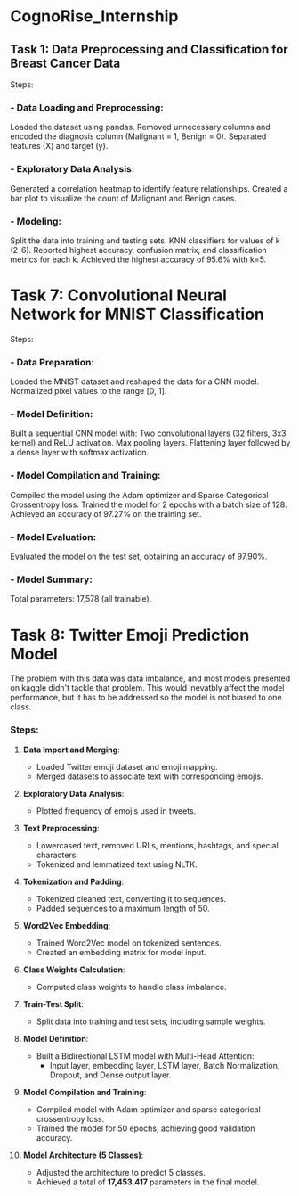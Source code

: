 # CognoRise_Internship

## Task 1: Data Preprocessing and Classification for Breast Cancer Data
Steps:
### - Data Loading and Preprocessing:

  Loaded the dataset using pandas.
  Removed unnecessary columns and encoded the diagnosis column (Malignant = 1, Benign = 0).
  Separated features (X) and target (y).

### - Exploratory Data Analysis:

  Generated a correlation heatmap to identify feature relationships.
  Created a bar plot to visualize the count of Malignant and Benign cases.
### - Modeling:

  Split the data into training and testing sets.
  KNN classifiers for values of k (2-6).
  Reported highest accuracy, confusion matrix, and classification metrics for each k.
  Achieved the highest accuracy of 95.6% with k=5.


# Task 7: Convolutional Neural Network for MNIST Classification
Steps:
### - Data Preparation:

  Loaded the MNIST dataset and reshaped the data for a CNN model.
  Normalized pixel values to the range [0, 1].
### - Model Definition:

  Built a sequential CNN model with:
  Two convolutional layers (32 filters, 3x3 kernel) and ReLU activation.
  Max pooling layers.
  Flattening layer followed by a dense layer with softmax activation.

### - Model Compilation and Training:

  Compiled the model using the Adam optimizer and Sparse Categorical Crossentropy loss.
  Trained the model for 2 epochs with a batch size of 128.
  Achieved an accuracy of 97.27% on the training set.
### - Model Evaluation:

  Evaluated the model on the test set, obtaining an accuracy of 97.90%.
### - Model Summary:

  Total parameters: 17,578 (all trainable).


# Task 8: Twitter Emoji Prediction Model

The problem with this data was data imbalance, and most models presented on kaggle didn't tackle that problem.
This would inevatbly affect the model performance, but it has to be addressed so the model is not biased to one class.

### Steps:

1. **Data Import and Merging**:
   - Loaded Twitter emoji dataset and emoji mapping.
   - Merged datasets to associate text with corresponding emojis.

2. **Exploratory Data Analysis**:
   - Plotted frequency of emojis used in tweets.

3. **Text Preprocessing**:
   - Lowercased text, removed URLs, mentions, hashtags, and special characters.
   - Tokenized and lemmatized text using NLTK.

4. **Tokenization and Padding**:
   - Tokenized cleaned text, converting it to sequences.
   - Padded sequences to a maximum length of 50.

5. **Word2Vec Embedding**:
   - Trained Word2Vec model on tokenized sentences.
   - Created an embedding matrix for model input.

6. **Class Weights Calculation**:
   - Computed class weights to handle class imbalance.

7. **Train-Test Split**:
   - Split data into training and test sets, including sample weights.

8. **Model Definition**:
   - Built a Bidirectional LSTM model with Multi-Head Attention:
     - Input layer, embedding layer, LSTM layer, Batch Normalization, Dropout, and Dense output layer.

9. **Model Compilation and Training**:
   - Compiled model with Adam optimizer and sparse categorical crossentropy loss.
   - Trained the model for 50 epochs, achieving good validation accuracy.

10. **Model Architecture (5 Classes)**:
    - Adjusted the architecture to predict 5 classes.
    - Achieved a total of **17,453,417** parameters in the final model.

